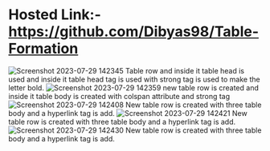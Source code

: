 # Hosted Link:- https://github.com/Dibyas98/Table-Formation
![Screenshot 2023-07-29 142345](https://github.com/Dibyas98/Table-Formation/assets/125633895/7147214d-fc26-42a2-8d69-f4e78a75706b)
Table row and inside it table head is used and inside it table head tag is used with strong tag is used to make the letter bold.
![Screenshot 2023-07-29 142359](https://github.com/Dibyas98/Table-Formation/assets/125633895/945fd97f-59f3-4f0e-ac88-d5a10fd992cd)
new table row is created and inside it table body is created with colspan attribute and strong tag
![Screenshot 2023-07-29 142408](https://github.com/Dibyas98/Table-Formation/assets/125633895/7c0b5009-c837-404a-a610-c8e5d127bdd4)
New table row is created with three table body and a hyperlink tag is add.
![Screenshot 2023-07-29 142421](https://github.com/Dibyas98/Table-Formation/assets/125633895/ebbf5c21-9113-4439-9aea-03f94977cebe)
New table row is created with three table body and a hyperlink tag is add.
![Screenshot 2023-07-29 142430](https://github.com/Dibyas98/Table-Formation/assets/125633895/6c6cae97-60f9-4fe6-9e67-80f0f95ad27b)
New table row is created with three table body and a hyperlink tag is add.
